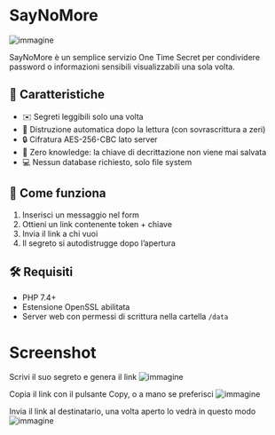 # SayNoMore

![immagine](https://github.com/user-attachments/assets/69077d54-5c15-48d7-9fc9-14c08ebee0d0)

SayNoMore è un semplice servizio One Time Secret per condividere password o informazioni sensibili visualizzabili una sola volta. 

## 🔐 Caratteristiche

- ✉️ Segreti leggibili solo una volta
- 🧼 Distruzione automatica dopo la lettura (con sovrascrittura a zeri)
- 🔒 Cifratura AES-256-CBC lato server
- 🧠 Zero knowledge: la chiave di decrittazione non viene mai salvata
- 💻 Nessun database richiesto, solo file system

## 🚀 Come funziona

1. Inserisci un messaggio nel form
2. Ottieni un link contenente token + chiave
3. Invia il link a chi vuoi
4. Il segreto si autodistrugge dopo l’apertura

## 🛠️ Requisiti

- PHP 7.4+
- Estensione OpenSSL abilitata
- Server web con permessi di scrittura nella cartella `/data`

# Screenshot

Scrivi il suo segreto e genera il link
![immagine](https://github.com/user-attachments/assets/ac9ade19-cf87-4a12-8fd7-d7ac01d89e5d)

Copia il link con il pulsante Copy, o a mano se preferisci
![immagine](https://github.com/user-attachments/assets/e3e0670c-333e-400b-a7cb-7faf429c74cb)

Invia il link al destinatario, una volta aperto lo vedrà in questo modo
![immagine](https://github.com/user-attachments/assets/014b5f8e-0afc-42e9-83d0-b996ca80211c)
